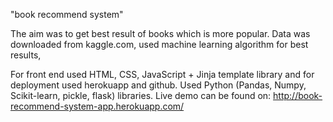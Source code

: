 "book recommend system" 

The aim was to get best result of books which is more popular. Data was downloaded from kaggle.com, used machine learning algorithm for best results,

For front end used HTML, CSS, JavaScript + Jinja template library and for deployment used herokuapp and github. Used Python (Pandas, Numpy, Scikit-learn, pickle, flask) libraries.
Live demo can be found on: http://book-recommend-system-app.herokuapp.com/
